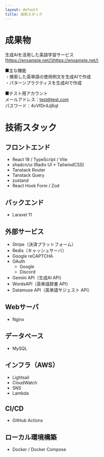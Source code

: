 ```yaml
---
layout: default
title: 技術スタック
---
```


# 成果物
生成AIを活用した英語学習サービス  
[https://enxample.net/](https://enxample.net/)  

■主な機能  
・検索した英単語の使用例文を生成AIで作成  
・パターンプラクティスを生成AIで作成  

■テスト用アカウント  
メールアドレス：test@test.com  
パスワード：4vVfDr4Jj6qt  

# 技術スタック

## フロントエンド
- React 18 / TypeScript / Vite
- shadcn/ui (Radix UI × TailwindCSS)
- Tanstack Router
- Tanstack Query
- zustand
- React Hook Form / Zod

## バックエンド
- Laravel 11

## 外部サービス
- Stripe（決済プラットフォーム）
- Redis（キャッシュサーバ）
- Google reCAPTCHA
- OAuth
  - Google
  - Discord
  <!-- - Instagram -->
- Gemini API（生成AI API）
- WordsAPI（英単語辞書 API）
- Datamuse API（英単語サジェスト API）

## Webサーバ
- Nginx

## データベース
- MySQL

## インフラ（AWS）
- Lightsail
- CloudWatch
- SNS
- Lambda

## CI/CD
- GitHub Actions

## ローカル環境構築
- Docker / Docker Compose
